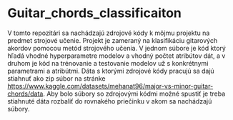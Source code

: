 # Guitar_chords_classificaiton

V tomto repozitári sa nachádzajú zdrojové kódy k môjmu projektu na predmet strojové učenie. Projekt je zameraný na klasifikáciu gitarových akordov pomocou metód strojového učenia. V jednom súbore je kód ktorý hľadá vhodné hyperparametre modelov a vhodný počtet atribútov dát, a v druhom je kód na trénovanie a testovanie modelov už s konkrétnymi parametrami a atribútmi. Dáta s ktorými zdrojové kódy pracujú sa dajú stiahnuť ako zip súbor na stránke https://www.kaggle.com/datasets/mehanat96/major-vs-minor-guitar-chords/data. Aby bolo súbory so zdrojovými kódmi možné spustiť je treba stiahnuté dáta rozbaliť do rovnakého priečinku v akom sa nachádzajú súbory.
